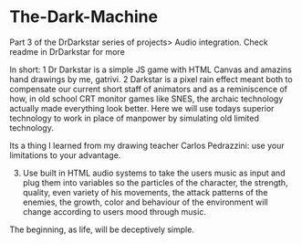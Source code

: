 # The-Dark-Machine
Part 3 of the DrDarkstar series of projects> Audio integration. Check readme in DrDarkstar for more

In short:
1 Dr Darkstar is a simple JS game with HTML Canvas and amazins hand drawings by me, gatrivi.
2 Darkstar is a pixel rain effect meant both to compensate our current short staff of animators and as a reminiscence of how, in old school CRT monitor games like SNES, the archaic technology actually made everything look better. Here we will use todays superior technology to work in place of manpower by simulating old limited technology. 

Its a thing I learned from my drawing teacher Carlos Pedrazzini: use your limitations to your advantage.

3. Use built in HTML audio systems to take the users music as input and plug them into variables so the particles of the character, the strength, quality, even variety of his movements, the attack patterns of the enemies, the growth, color and behaviour of the environment will change according to users mood through music.

The beginning, as life, will be deceptively simple.
